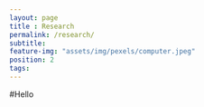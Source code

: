 ```yaml
---
layout: page
title : Research
permalink: /research/
subtitle:
feature-img: "assets/img/pexels/computer.jpeg"
position: 2
tags:
---
```


#Hello
